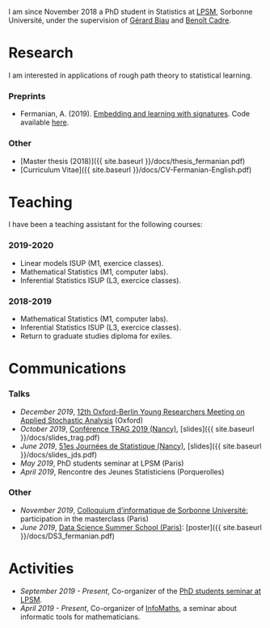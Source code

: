 
I am since November 2018 a PhD student in Statistics at [LPSM](http://www.lpsm.paris/), Sorbonne Université, under the supervision of [Gérard Biau](http://www.lsta.upmc.fr/biau.html) and [Benoît Cadre](https://w3.ens-rennes.fr/math/people/benoit.cadre/).

# Research 

I am interested in applications of rough path theory to statistical learning. 

### Preprints

* Fermanian, A. (2019). [Embedding and learning with signatures](https://arxiv.org/pdf/1911.13211.pdf). Code available [here](https://github.com/afermanian/embedding_with_signatures).

### Other

* [Master thesis (2018)]({{ site.baseurl }}/docs/thesis_fermanian.pdf)
* [Curriculum Vitae]({{ site.baseurl }}/docs/CV-Fermanian-English.pdf)

# Teaching

I have been a teaching assistant for the following courses:

### 2019-2020
* Linear models ISUP (M1, exercice classes).
* Mathematical Statistics (M1, computer labs).
* Inferential Statistics ISUP (L3, exercice classes).

### 2018-2019

* Mathematical Statistics (M1, computer labs).
* Inferential Statistics ISUP (L3, exercice classes).
* Return to graduate studies diploma for exiles.

# Communications

### Talks

* *December 2019*, [12th Oxford-Berlin Young Researchers Meeting on Applied Stochastic Analysis](https://www.maths.ox.ac.uk/events/conferences/12th-oxford-berlin-conference) (Oxford)
* *October 2019*, [Conférence TRAG 2019 (Nancy)](https://trag2019.event.univ-lorraine.fr/), [slides]({{ site.baseurl }}/docs/slides_trag.pdf)
* *June 2019*, [51es Journées de Statistique (Nancy)](http://jds2019.sfds.asso.fr/), [slides]({{ site.baseurl }}/docs/slides_jds.pdf)
* *May 2019*, PhD students seminar at LPSM (Paris)
* *April 2019*, Rencontre des Jeunes Statisticiens (Porquerolles)

### Other

* *November 2019*, [Colloquium d’informatique de Sorbonne Université:](https://www.lip6.fr/colloquium/?guest=Chavier) participation in the masterclass (Paris)
* *June 2019*, [Data Science Summer School (Paris)](https://www.ds3-datascience-polytechnique.fr/): [poster]({{ site.baseurl }}/docs/DS3_fermanian.pdf)

# Activities

* *September 2019 - Present*, Co-organizer of the [PhD students seminar at LPSM](http://www.lpsm.paris/agenda/seminaires-gdt/gtt/).
* *April 2019 - Present*, Co-organizer of [InfoMaths](http://infomath.pages.math.cnrs.fr/), a seminar about informatic tools for mathematicians.




